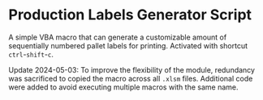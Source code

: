 # Production Labels Generator Script

A simple VBA macro that can generate a customizable amount of sequentially numbered pallet labels for printing. Activated with shortcut `ctrl`-`shift`-`c`.

Update 2024-05-03: To improve the flexibility of the module, redundancy was sacrificed to copied the macro across all `.xlsm` files. Additional code were added to avoid executing multiple macros with the same name.
